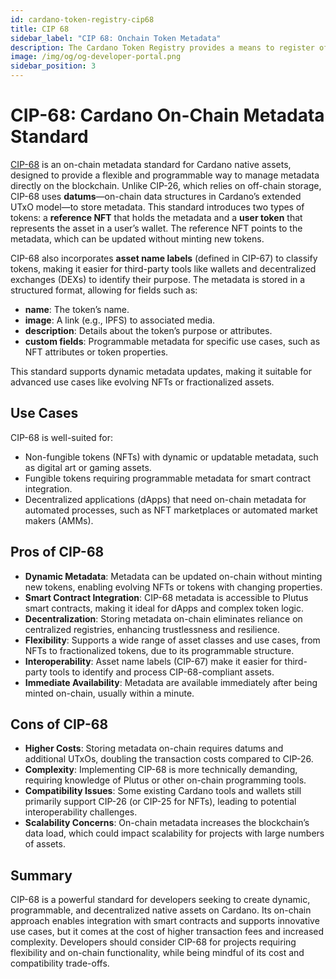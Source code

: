 ```yaml
--- 
id: cardano-token-registry-cip68
title: CIP 68
sidebar_label: "CIP 68: Onchain Token Metadata"
description: The Cardano Token Registry provides a means to register off-chain token metadata that can map to on-chain identifiers. 
image: /img/og/og-developer-portal.png 
sidebar_position: 3
--- 
```

# CIP-68: Cardano On-Chain Metadata Standard

[CIP-68](https://cips.cardano.org/cip/CIP-0068) is an on-chain metadata standard for Cardano native assets, designed to provide a flexible and programmable way to manage metadata directly on the blockchain. Unlike CIP-26, which relies on off-chain storage, CIP-68 uses **datums**—on-chain data structures in Cardano’s extended UTxO model—to store metadata. This standard introduces two types of tokens: a **reference NFT** that holds the metadata and a **user token** that represents the asset in a user’s wallet. The reference NFT points to the metadata, which can be updated without minting new tokens.

CIP-68 also incorporates **asset name labels** (defined in CIP-67) to classify tokens, making it easier for third-party tools like wallets and decentralized exchanges (DEXs) to identify their purpose. The metadata is stored in a structured format, allowing for fields such as:
- **name**: The token’s name.
- **image**: A link (e.g., IPFS) to associated media.
- **description**: Details about the token’s purpose or attributes.
- **custom fields**: Programmable metadata for specific use cases, such as NFT attributes or token properties.

This standard supports dynamic metadata updates, making it suitable for advanced use cases like evolving NFTs or fractionalized assets.

## Use Cases

CIP-68 is well-suited for:
- Non-fungible tokens (NFTs) with dynamic or updatable metadata, such as digital art or gaming assets.
- Fungible tokens requiring programmable metadata for smart contract integration.
- Decentralized applications (dApps) that need on-chain metadata for automated processes, such as NFT marketplaces or automated market makers (AMMs).

## Pros of CIP-68

- **Dynamic Metadata**: Metadata can be updated on-chain without minting new tokens, enabling evolving NFTs or tokens with changing properties.
- **Smart Contract Integration**: CIP-68 metadata is accessible to Plutus smart contracts, making it ideal for dApps and complex token logic.
- **Decentralization**: Storing metadata on-chain eliminates reliance on centralized registries, enhancing trustlessness and resilience.
- **Flexibility**: Supports a wide range of asset classes and use cases, from NFTs to fractionalized tokens, due to its programmable structure.
- **Interoperability**: Asset name labels (CIP-67) make it easier for third-party tools to identify and process CIP-68-compliant assets.
- **Immediate Availability**: Metadata are available immediately after being minted on-chain, usually within a minute.

## Cons of CIP-68

- **Higher Costs**: Storing metadata on-chain requires datums and additional UTxOs, doubling the transaction costs compared to CIP-26.[](https://www.crypto-news-flash.com/cardano-advances-blockchain-innovation-with-cip25-metadata-validation-boosting-nfts-and-amms/)
- **Complexity**: Implementing CIP-68 is more technically demanding, requiring knowledge of Plutus or other on-chain programming tools.
- **Compatibility Issues**: Some existing Cardano tools and wallets still primarily support CIP-26 (or CIP-25 for NFTs), leading to potential interoperability challenges.[](https://www.crypto-news-flash.com/cardano-advances-blockchain-innovation-with-cip25-metadata-validation-boosting-nfts-and-amms/)
- **Scalability Concerns**: On-chain metadata increases the blockchain’s data load, which could impact scalability for projects with large numbers of assets.

## Summary

CIP-68 is a powerful standard for developers seeking to create dynamic, programmable, and decentralized native assets on Cardano. Its on-chain approach enables integration with smart contracts and supports innovative use cases, but it comes at the cost of higher transaction fees and increased complexity. Developers should consider CIP-68 for projects requiring flexibility and on-chain functionality, while being mindful of its cost and compatibility trade-offs.
